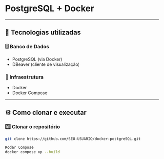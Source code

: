 #  PostgreSQL + Docker

---

## 🚀 Tecnologias utilizadas 

### 🗄️ Banco de Dados
- PostgreSQL (via Docker)  
- DBeaver (cliente de visualização)  

### 🐳 Infraestrutura
- Docker  
- Docker Compose  

---
## ⚙️ Como clonar e executar

### 1️⃣ Clonar o repositório
```bash
git clone https://github.com/SEU-USUARIO/docker-postgreSQL.git

Rodar Compose
docker compose up --build
```

